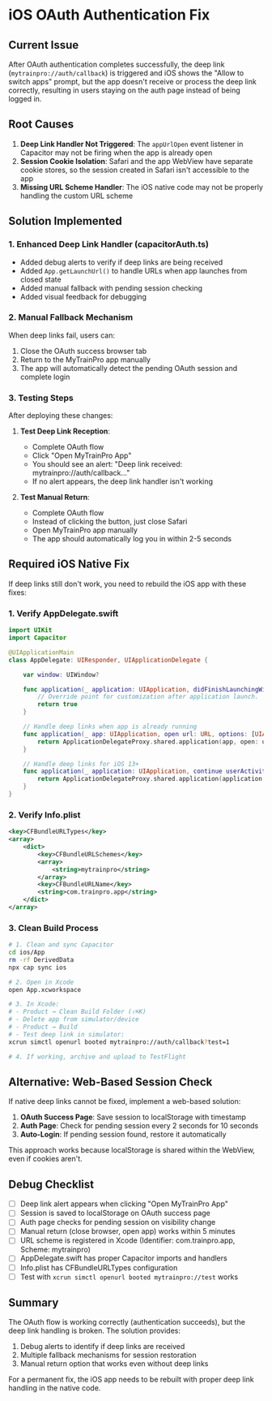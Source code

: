 # iOS OAuth Authentication Fix

## Current Issue
After OAuth authentication completes successfully, the deep link (`mytrainpro://auth/callback`) is triggered and iOS shows the "Allow to switch apps" prompt, but the app doesn't receive or process the deep link correctly, resulting in users staying on the auth page instead of being logged in.

## Root Causes
1. **Deep Link Handler Not Triggered**: The `appUrlOpen` event listener in Capacitor may not be firing when the app is already open
2. **Session Cookie Isolation**: Safari and the app WebView have separate cookie stores, so the session created in Safari isn't accessible to the app
3. **Missing URL Scheme Handler**: The iOS native code may not be properly handling the custom URL scheme

## Solution Implemented

### 1. Enhanced Deep Link Handler (capacitorAuth.ts)
- Added debug alerts to verify if deep links are being received
- Added `App.getLaunchUrl()` to handle URLs when app launches from closed state
- Added manual fallback with pending session checking
- Added visual feedback for debugging

### 2. Manual Fallback Mechanism
When deep links fail, users can:
1. Close the OAuth success browser tab
2. Return to the MyTrainPro app manually
3. The app will automatically detect the pending OAuth session and complete login

### 3. Testing Steps
After deploying these changes:

1. **Test Deep Link Reception**:
   - Complete OAuth flow
   - Click "Open MyTrainPro App" 
   - You should see an alert: "Deep link received: mytrainpro://auth/callback..."
   - If no alert appears, the deep link handler isn't working

2. **Test Manual Return**:
   - Complete OAuth flow
   - Instead of clicking the button, just close Safari
   - Open MyTrainPro app manually
   - The app should automatically log you in within 2-5 seconds

## Required iOS Native Fix

If deep links still don't work, you need to rebuild the iOS app with these fixes:

### 1. Verify AppDelegate.swift
```swift
import UIKit
import Capacitor

@UIApplicationMain
class AppDelegate: UIResponder, UIApplicationDelegate {

    var window: UIWindow?

    func application(_ application: UIApplication, didFinishLaunchingWithOptions launchOptions: [UIApplication.LaunchOptionsKey: Any]?) -> Bool {
        // Override point for customization after application launch.
        return true
    }

    // Handle deep links when app is already running
    func application(_ app: UIApplication, open url: URL, options: [UIApplication.OpenURLOptionsKey: Any] = [:]) -> Bool {
        return ApplicationDelegateProxy.shared.application(app, open: url, options: options)
    }

    // Handle deep links for iOS 13+
    func application(_ application: UIApplication, continue userActivity: NSUserActivity, restorationHandler: @escaping ([UIUserActivityRestoring]?) -> Void) -> Bool {
        return ApplicationDelegateProxy.shared.application(application, continue: userActivity, restorationHandler: restorationHandler)
    }
}
```

### 2. Verify Info.plist
```xml
<key>CFBundleURLTypes</key>
<array>
    <dict>
        <key>CFBundleURLSchemes</key>
        <array>
            <string>mytrainpro</string>
        </array>
        <key>CFBundleURLName</key>
        <string>com.trainpro.app</string>
    </dict>
</array>
```

### 3. Clean Build Process
```bash
# 1. Clean and sync Capacitor
cd ios/App
rm -rf DerivedData
npx cap sync ios

# 2. Open in Xcode
open App.xcworkspace

# 3. In Xcode:
# - Product → Clean Build Folder (⇧⌘K)
# - Delete app from simulator/device
# - Product → Build
# - Test deep link in simulator:
xcrun simctl openurl booted mytrainpro://auth/callback?test=1

# 4. If working, archive and upload to TestFlight
```

## Alternative: Web-Based Session Check

If native deep links cannot be fixed, implement a web-based solution:

1. **OAuth Success Page**: Save session to localStorage with timestamp
2. **Auth Page**: Check for pending session every 2 seconds for 10 seconds
3. **Auto-Login**: If pending session found, restore it automatically

This approach works because localStorage is shared within the WebView, even if cookies aren't.

## Debug Checklist

- [ ] Deep link alert appears when clicking "Open MyTrainPro App"
- [ ] Session is saved to localStorage on OAuth success page
- [ ] Auth page checks for pending session on visibility change
- [ ] Manual return (close browser, open app) works within 5 minutes
- [ ] URL scheme is registered in Xcode (Identifier: com.trainpro.app, Scheme: mytrainpro)
- [ ] AppDelegate.swift has proper Capacitor imports and handlers
- [ ] Info.plist has CFBundleURLTypes configuration
- [ ] Test with `xcrun simctl openurl booted mytrainpro://test` works

## Summary

The OAuth flow is working correctly (authentication succeeds), but the deep link handling is broken. The solution provides:
1. Debug alerts to identify if deep links are received
2. Multiple fallback mechanisms for session restoration
3. Manual return option that works even without deep links

For a permanent fix, the iOS app needs to be rebuilt with proper deep link handling in the native code.